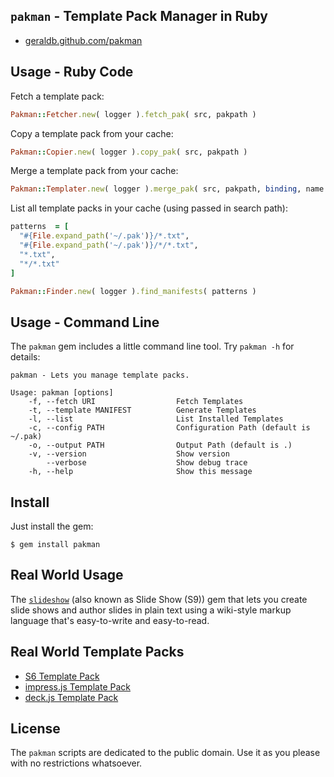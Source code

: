 ## `pakman` - Template Pack Manager in Ruby

* [geraldb.github.com/pakman](http://geraldb.github.com/pakman)

## Usage - Ruby Code

Fetch a template pack:

```ruby
Pakman::Fetcher.new( logger ).fetch_pak( src, pakpath )
```

Copy a template pack from your cache:

```ruby
Pakman::Copier.new( logger ).copy_pak( src, pakpath )
```

Merge a template pack from your cache:

```ruby
Pakman::Templater.new( logger ).merge_pak( src, pakpath, binding, name )
```


List all template packs in your cache (using passed in search path):

```ruby
patterns  = [
  "#{File.expand_path('~/.pak')}/*.txt",
  "#{File.expand_path('~/.pak')}/*/*.txt",
  "*.txt",
  "*/*.txt"
]

Pakman::Finder.new( logger ).find_manifests( patterns )
```


## Usage - Command Line

The `pakman` gem includes a little command line tool. Try `pakman -h` for details:

```
pakman - Lets you manage template packs.

Usage: pakman [options]
    -f, --fetch URI                  Fetch Templates
    -t, --template MANIFEST          Generate Templates
    -l, --list                       List Installed Templates
    -c, --config PATH                Configuration Path (default is ~/.pak)
    -o, --output PATH                Output Path (default is .)
    -v, --version                    Show version
        --verbose                    Show debug trace
    -h, --help                       Show this message
```

## Install

Just install the gem:

    $ gem install pakman


## Real World Usage

The [`slideshow`](http://slideshow.rubyforge.org) (also known as Slide Show (S9)) gem
that lets you create slide shows
and author slides in plain text using a wiki-style markup language that's easy-to-write and easy-to-read.

## Real World Template Packs

* [S6 Template Pack](https://github.com/geraldb/slideshow-s6-blank)
* [impress.js Template Pack](https://github.com/geraldb/slideshow-impress.js)
* [deck.js Template Pack](https://github.com/geraldb/slideshow-deck.js)

## License

The `pakman` scripts are dedicated to the public domain.
Use it as you please with no restrictions whatsoever.